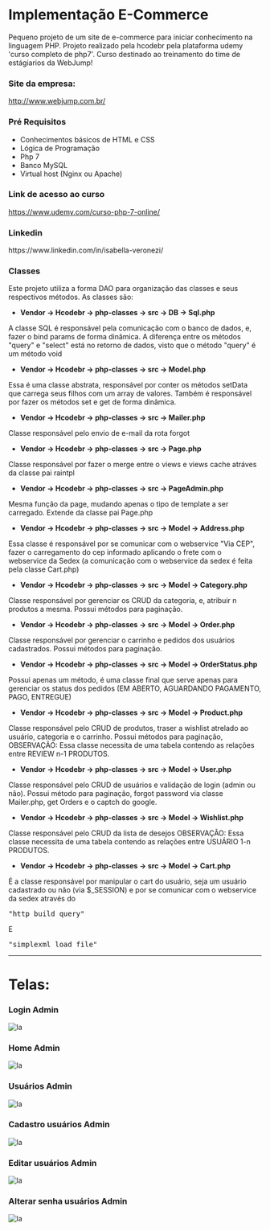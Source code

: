 
<h1>
Implementação E-Commerce
</h1>

Pequeno projeto de um site de e-commerce para iniciar conhecimento na linguagem PHP. Projeto realizado pela hcodebr pela plataforma udemy 'curso completo de php7'. Curso destinado ao treinamento do time de estágiarios da WebJump!

<h3>
Site da empresa: 
</h3>

http://www.webjump.com.br/

<h3>
Pré Requisitos
</h3>
<ul>
  <li> Conhecimentos básicos de HTML e CSS </li>
  <li> Lógica de Programação </li>
  <li> Php 7 </li>
  <li> Banco MySQL </li>
  <li> Virtual host (Nginx ou Apache) </li>
 </ul> 
<h3>
Link de acesso ao curso 
</h3>

https://www.udemy.com/curso-php-7-online/

<h3>
Linkedin
</h3>
https://www.linkedin.com/in/isabella-veronezi/
<h3>
Classes
</h3>

Este projeto utiliza a forma DAO para organização das classes e seus respectivos métodos. As classes são:
<ul>
<li> <b> Vendor -> Hcodebr -> php-classes -> src -> DB -> Sql.php </b> </li>
</ul>

A classe SQL é responsável pela comunicação com o banco de dados, e, fazer o bind params de forma dinâmica. A diferença entre os métodos "query" e "select" está no retorno de dados, visto que o método "query" é um método void
<ul>
<li> <b> Vendor -> Hcodebr -> php-classes -> src -> Model.php </li> </b>
</ul>

Essa é uma classe abstrata, responsável por conter os métodos setData que carrega seus filhos com um array de valores. Também é responsável por fazer os métodos set e get de forma dinâmica.

<ul>
<li> <b> Vendor -> Hcodebr -> php-classes -> src -> Mailer.php </li> </b> 
</ul>

Classe responsável pelo envio de e-mail da rota forgot
<ul>
<li> <b> Vendor -> Hcodebr -> php-classes -> src -> Page.php </li> </b>
</ul>

Classe responsável por fazer o merge entre o views e views cache atráves da classe pai raintpl
<ul>
<li> <b> Vendor -> Hcodebr -> php-classes -> src -> PageAdmin.php </li> </b>
</ul>

Mesma função da page, mudando apenas o tipo de template a ser carregado. Extende da classe pai Page.php
<ul>
<li> <b> Vendor -> Hcodebr -> php-classes -> src -> Model -> Address.php </li> </b>
</ul>

Essa classe é responsável por se comunicar com o webservice "Via CEP", fazer o carregamento do cep informado aplicando o frete com o webservice da Sedex (a comunicação com o webservice da sedex é feita pela classe Cart.php)
<ul>
<li> <b> Vendor -> Hcodebr -> php-classes -> src -> Model -> Category.php </li> </b>
</ul>

Classe responsável por gerenciar os CRUD da categoria, e, atribuir n produtos a mesma. Possui métodos para paginação.
<ul>
<li> <b> Vendor -> Hcodebr -> php-classes -> src -> Model -> Order.php </li> </b>
</ul>

Classe responsável por gerenciar o carrinho e pedidos dos usuários cadastrados. Possui métodos para paginação.
<ul>
<li> <b> Vendor -> Hcodebr -> php-classes -> src -> Model -> OrderStatus.php </li> </b>
</ul>

Possui apenas um método, é uma classe final que serve apenas para gerenciar os status dos pedidos (EM ABERTO, AGUARDANDO PAGAMENTO, PAGO, ENTREGUE)
<ul>
<li> <b> Vendor -> Hcodebr -> php-classes -> src -> Model -> Product.php </li> </b>
</ul>

Classe responsável pelo CRUD de produtos, traser a wishlist atrelado ao usuário, categoria e o carrinho. Possui métodos para paginação, OBSERVAÇÃO: Essa classe necessita de uma tabela contendo as relações entre REVIEW n-1 PRODUTOS.
<ul>
<li> <b> Vendor -> Hcodebr -> php-classes -> src -> Model -> User.php </li> </b>
</ul>

Classe responsável pelo CRUD de usuários e validação de login (admin ou não). Possui método para paginação, forgot password via classe Mailer.php, get Orders e o captch do google.

<ul>
<li> <b> Vendor -> Hcodebr -> php-classes -> src -> Model -> Wishlist.php </li> </b>
</ul>

Classe responsável pelo CRUD da lista de desejos OBSERVAÇÃO: Essa classe necessita de uma tabela contendo as relações entre USUÁRIO 1-n PRODUTOS.
<ul>
<li> <b> Vendor -> Hcodebr -> php-classes -> src -> Model -> Cart.php </li> </b>
</ul>

É a classe responsável por manipular o cart do usuário, seja um usuário cadastrado ou não (via $_SESSION) e por se comunicar com o webservice da sedex através do

<pre>"http_build_query"</pre>
E

<pre>"simplexml_load_file"</pre>

<hr> </hr>

<h1> 
Telas: 
</h1>

<h3> 
Login Admin
</h3>
<img src= "https://github.com/isabellaveronezi/ecommerce/blob/master/git/loginadmin.png" alt="la" style="max-width:100%;">

<h3>
Home Admin
</h3>

<img src= "https://github.com/isabellaveronezi/ecommerce/blob/master/git/PainelAdmin.png" alt="la" style="max-width:100%;">

<h3>
Usuários Admin
</h3>

<img src= "https://github.com/isabellaveronezi/ecommerce/blob/master/git/Usuarios.png" alt="la" style="max-width:100%;">

<h3>
Cadastro usuários Admin
</h3>

<img src= "https://github.com/isabellaveronezi/ecommerce/blob/master/git/cadastrousuarioadmin.png" alt="la" style="max-width:100%;">

<h3>
Editar usuários Admin
</h3>

<img src= "https://github.com/isabellaveronezi/ecommerce/blob/master/git/editarusuario.png" alt="la" style="max-width:100%;">

<h3>
Alterar senha usuários Admin
</h3>

<img src= "https://github.com/isabellaveronezi/ecommerce/blob/master/git/editarsenhausuario.png" alt="la" style="max-width:100%;">


